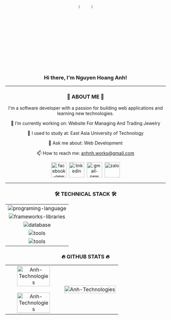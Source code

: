<!--# Hi there, I'm Nguyen Hoang Anh! 👋 ![Vietnam](https://img.shields.io/badge/-Vietnam-DA251D?style=flat&logo=vietnam&logoColor=white)-->
<!------------------------------------------------------------------------------------------->
<div align="center">
    <p>
        <!-- Có thể thay bằng các ảnh gifs -->
       <img src="https://encrypted-tbn0.gstatic.com/images?q=tbn:ANd9GcTGHNvA8j26-L1GlzL0p1VUtbjuJEVPMVw_bg&s" align="center" width="7%" height="5%">
       <img src="https://images.baodantoc.vn/uploads/2022/Th%C3%A1ng%208/Ng%C3%A0y_31/Nga/quockyvietnam-copy-7814.jpg" align="center" width="7%" height="5%">
    </p>
</div> 

<!------------------------------------------------------------------------------------------->
<div>
   <h3 align="center">Hi there, I'm Nguyen Hoang Anh!</h3> 
</div>
<hr>

<!------------------------------------------------------------------------------------------->
<!--## 🚀 About Me 🚀-->
<h3 align="center">🚀 ABOUT ME 🚀</h3>
<div align="center">
    <p align="center">I'm a software developer with a passion for building web applications and learning new technologies.</p>
    <p>🔭 I’m currently working on: Website For Managing And Trading Jewelry</p>
    <p>🌱 I used to study at: East Asia University of Technology</p>
    <p>💬 Ask me about: Web Development</p>
    <p>📫 How to reach me: <a href="mailto:anhnh.works@gmail.com">anhnh.works@gmail.com</a></p>
    <!--## 📫 Connect With Me 📫-->
    <div>
        <a href="https://www.facebook.com/anhtech21" alt="" target="_blank"><img width="48" height="48" src="https://img.icons8.com/color/48/facebook-new.png" alt="facebook-new"></a>&nbsp;
        <a href="https://www.linkedin.com/in/AnhTechnologies" alt="" target="_blank"><img width="48" height="48" src="https://img.icons8.com/color/48/linkedin.png" alt="linkedin"/></a>&nbsp;
        <a href="mailto:anhnh.works.com" alt="" target="_blank"><img width="48" height="48" src="https://img.icons8.com/color/48/gmail-new.png" alt="gmail-new"/></a>&nbsp;
        <a href="https://zalo.me/84779363295" alt="" target="_blank"><img width="48" height="48" src="https://img.icons8.com/color/48/zalo.png" alt="zalo"></a>
    </div>
</div>
<hr>

<!------------------------------------------------------------------------------------------->
<!--## 🛠️ My Skills 🛠️-->
<h3 align="center">🛠️ TECHNICAL STACK 🛠️</h3>
<!-- [![My Skills](https://skillicons.dev/icons?i=js,html,css,wasm)](https://skillicons.dev) -->
<table align="center" style="width:100%;">
    <tr align="center">
        <td align="center">
            <img src="https://skillicons.dev/icons?i=html,css,js,java,php,py,md,ts,swift" alt="programing-language">
        </td>
    </tr>
    <tr align="center">
        <td align="center">
            <img src="https://skillicons.dev/icons?i=bootstrap,tailwind,sass,jquery,angular,react,vue,solidjs,materialui,styledcomponents,redux,nodejs,express,nestjs,threejs,wordpress,laravel,spring,hibernate,npm,svelte,nuxtjs,nextjs,yarn,gradle,webpack,maven" alt="frameworks-libraries">
        </td>
    </tr>
    <tr align="center">
        <td align="center">
            <img src="https://skillicons.dev/icons?i=mysql,mongodb,redis,postgres,sequelize" alt="database">
        </td>
    </tr>
    <tr align="center">
        <td align="center">
            <img src="https://skillicons.dev/icons?i=git,docker,vscode,phpstorm,idea,postman,notion" alt="tools">
        </td>
    </tr>
    <tr align="center">
        <td align="center">
            <img src="https://skillicons.dev/icons?i=ps,figma" alt="tools">
        </td>
    </tr>
</table>

<!------------------------------------------------------------------------------------------->
<!--## 🔥 GitHub Stats 🔥-->
<h3 align="center">🔥 GITHUB STATS 🔥</h3>
<table style="width:100%;">
          <tr>
              <td width="50%" align="center">
                  <image align="center" width="80%" src="https://github-readme-stats.vercel.app/api/top-langs/?username=AnhTechnologies&layout=compact&theme=tokyonight"alt="Anh-Technologies"></image>
                  <br>
                  <br>
                  <image align="center" width="80%" height="80%" src="https://github-readme-stats.vercel.app/api?username=AnhTechnologies&show_icons=true&theme=tokyonight" alt="Anh-Technologies"></image>
              </td>
              <td width="50%">
                  <image src="https://cdn.dribbble.com/users/1059583/screenshots/4171367/coding-freak.gif" alt="Anh-Technologies" width="100%"></image>
              </td>
          </tr>
</table>


